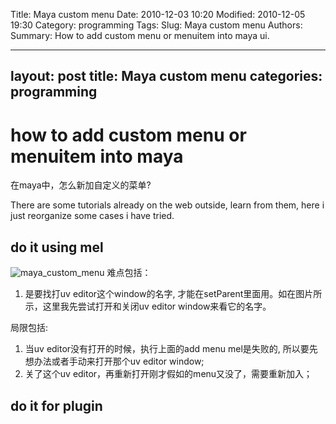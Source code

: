 Title: Maya custom menu 
Date: 2010-12-03 10:20
Modified: 2010-12-05 19:30
Category: programming 
Tags: 
Slug: Maya custom menu 
Authors: 
Summary: How to add custom menu or menuitem into maya ui.

--- 
layout: post 
title: Maya custom menu 
categories: programming 
--- 

# how to add custom menu or menuitem into maya 
在maya中，怎么新加自定义的菜单? 

There are some tutorials already on the web outside, learn from them, here i just reorganize some cases i have tried. 

## do it using mel

![maya_custom_menu](链接地址) 
难点包括：
1. 是要找打uv editor这个window的名字, 才能在setParent里面用。如在图片所示，这里我先尝试打开和关闭uv editor window来看它的名字。

局限包括:
1. 当uv editor没有打开的时候，执行上面的add menu mel是失败的, 所以要先想办法或者手动来打开那个uv editor window; 
2. 关了这个uv editor，再重新打开刚才假如的menu又没了，需要重新加入；

## do it for plugin 


